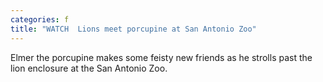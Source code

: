 ```yaml
---
categories: f
title: "WATCH  Lions meet porcupine at San Antonio Zoo"
---
```

Elmer the porcupine makes some feisty new friends as he strolls past the lion enclosure at the San Antonio Zoo.